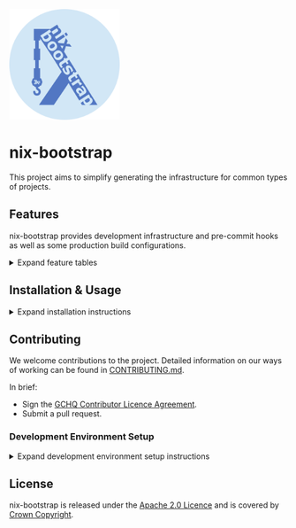<img src="branding/nix-bootstrap-circle.png" alt="nix-bootstrap logo" width="200"/>

# nix-bootstrap

This project aims to simplify generating the infrastructure
for common types of projects.

## Features

nix-bootstrap provides development infrastructure and pre-commit hooks
as well as some production build configurations.

<details>
<summary>Expand feature tables</summary>
<p>

Existing features and toolchains supported have been decided
based on the needs of the internal developer community within GCHQ.

That said, if there's a toolchain/feature set you'd like that we don't
support, feel free to [contribute it](./CONTRIBUTING.md)!

### Key

The following symbols are used throughout this page to indicate support status:

| Symbol |       Meaning       |
| :----: | :-----------------: |
|   ✅   |   Fully Supported   |
|   🟠   | Partially Supported |
|   🕓   |   Support Planned   |
|   ❌   |    Not Supported    |

### Toolchain Support

|            Toolchain\\\\Feature            |                           Development Environment                           |                               VSCode DevContainer                               | Gitignore | Pre-Commit Hooks[1](#footnote1) |                              Reproducible Production Builds                               |
| :----------------------------------------: | :-------------------------------------------------------------------------: | :-----------------------------------------------------------------------------: | :-------: | :-----------------------------: | :---------------------------------------------------------------------------------------: |
|                    Elm                     | ✅ <br>Either as a standalone app or as part of a Node project with Parcel. |                    ✅ <br>With the Elm extension installed.                     |    ✅     |               ✅                |                                            ❌                                             |
|                   Golang                   |                                     ✅                                      |                ✅ <br>With the official Go extension installed.                 |    ✅     |               ✅                |                  🟠 <br>Support is currently considered _experimental_.                   |
|                  Haskell                   |      ✅ <br>Either as a simple project or just a place to run a repl.       |              ✅ <br>With the haskell.haskell extension installed.               |    ✅     |               ✅                |                                            ✅                                             |
|                    Java                    |      ✅ <br>With maven, google-java-format, and optionally minishift.       | ✅ <br>With the official Java, and optionally the Lombok, extensions installed. |    ✅     |               ✅                | 🟠 <br>Only supports Spring applications. Support is currently considered _experimental_. |
| Minimal (With no project-specific tooling) |                                     ✅                                      |                                       ✅                                        |    ✅     |               🟠                |                                            ❌                                             |
|                   NodeJS                   |     ✅ <br>With latest stable node, AWS CLI, and optionally PNPm/Yarn.      |                                       ✅                                        |    ✅     |               ✅                |                                            ❌                                             |
|                   Python                   |                     ❌<br>No longer supported (see #6)                      |                                       ❌                                        |    ❌     |               ❌                |                                            ❌                                             |
|                    Rust                    |                                     ✅                                      |                ✅ <br>With the official rust-analyzer extension.                |    ✅     |               ✅                |                                            ✅                                             |

<a id="footnote1"><sup>1</sup></a> Marked as fully supported if any non-nix pre-commit hooks are added.
See the Pre-Commit Hooks table below for details.

### Pre-Commit Hooks

| Toolchain\\\\Hook Type | Nix Formatting[2](#footnote2) |        Formatters         |          Linters           |    Testing     |
| :--------------------: | :---------------------------: | :-----------------------: | :------------------------: | :------------: |
|          Elm           |              ✅               |     ✅ <br>elm-format     |     ✅ <br>elm-review      |       ❌       |
|         Golang         |              ✅               |       ✅ <br>go-fmt       |             ❌             | ✅ <br>go test |
|        Haskell         |              ✅               |       ✅ <br>ormolu       |        ✅ <br>hlint        |       ❌       |
|          Java          |              ✅               | ✅ <br>google-java-format |             ❌             |       ❌       |
|        Minimal         |              ✅               |            ❌             |             ❌             |       ❌       |
|         NodeJS         |              ✅               |      ✅ <br>prettier      |             ❌             |       ❌       |
|         Python         |              ❌               |            ❌             |             ❌             |       ❌       |
|          Rust          |              ✅               |       ✅<br>rustfmt       | ✅<br>cargo check + clippy |       ❌       |

<a id="footnote2"><sup>2</sup></a> [`alejandra`](https://github.com/kamadorueda/alejandra) is set up to format nix files.

### Continuous Integration

nix-bootstrap provides configurations for GitLab CI out-of-the-box.

|                   Scenario\\\\CI Job                   | Build Development Environment | Run Pre-Commit Hooks | Build For Production |
| :----------------------------------------------------: | :---------------------------: | :------------------: | :------------------: |
|                        Default                         |              ✅               |          ❌          |          ❌          |
|                Pre-Commit Hooks Enabled                |              ✅               |          ✅          |          ❌          |
| Pre-Commit Hooks Disabled, Production Build Configured |              ✅               |          ❌          |          ✅          |
| Pre-Commit Hooks Enabled, Production Build Configured  |              ✅               |          ✅          |          ✅          |

For Elm projects, it provides an additional CI job to build the Elm site.

</p>
</details>

## Installation & Usage

<details>
<summary>Expand installation instructions</summary>
<p>

The simplest way to get started is to run the following script:

```sh
sh <(curl -L https://raw.githubusercontent.com/gchq/nix-bootstrap/main/scripts/run.sh)
```

Alternatively, you can always clone the repo and build nix-bootstrap using `nix build`.
The built binary will then be available in `./result/bin/nix-bootstrap`.

</p>
</details>

## Contributing

We welcome contributions to the project. Detailed information on our ways of working can be found
in [CONTRIBUTING.md](CONTRIBUTING.md).

In brief:

- Sign the [GCHQ Contributor Licence Agreement](https://cla-assistant.io/gchq/nix-bootstrap).
- Submit a pull request.

### Development Environment Setup

<details>
<summary>Expand development environment setup instructions</summary>
<p>

This section is for people who want to contribute to the nix-bootstrap tool.

#### Environment Setup

1. Install [nix](https://nixos.org) by running the following command:

   ```sh
   sh <(curl -L https://nixos.org/nix/install) --daemon
   ```

2. [Enable Nix Flakes](https://nixos.wiki/wiki/flakes#Enable_flakes).
3. Install direnv **>=2.23.0**, by first [installing the direnv package for your system](https://direnv.net/docs/installation.html).

   - You can check your current version by running `direnv version`
   - On the latest Ubuntu, this is available using `apt-get`
   - If you can't install it through your OS's package manager, download a release from the [GitHub releases page](https://github.com/direnv/direnv/releases) and put it somewhere on your `$PATH`.

4. [Hook direnv into your shell](https://direnv.net/docs/hook.html)
5. Clone [the nix-bootstrap repository](https://github.com/gchq/nix-bootstrap)
6. Run `direnv allow` in the cloned directory
7. Run `setUpHaskellLanguageServer` to ensure cabal and the HLS build correctly

#### Building nix-bootstrap with Cabal

You'll probably want to run your builds with Cabal during development as it builds incrementally by module.

1. After a fresh clone, run `setUpHaskellLanguageServer`. This gets around [a bug in Cabal](https://github.com/haskell/cabal/issues/7641).
2. During development, run builds with `cabal build -O0`. The `-O0` (optimisation zero) flag speeds up the compilation
   process at the expense of not optimising the code for quicker run times.
3. You can run tests with `cabal test --test-show-details=streaming -O0`

#### Building nix-bootstrap with Nix

Nix should be used for production builds, as it enables several additional checks.

Run `nix build`. This will produce a production binary at `result/bin/nix-bootstrap`.

**Note:** ^ This command has a space in it, not a dash - this is a change since v1 of the nix CLI.

#### Structure of the nix-bootstrap Repo

The nix-bootstrap source modules are grouped as follows (those without `.hs` extensions are directories):

```plaintext
src/
├── Bootstrap
│   ├── Cli.hs                    - Handling of nix-bootstrap's CLI options and producing its RunConfig from them
│   ├── Data                      - Data structures, including files we bootstrap
│   │   └── Bootstrappable        - All the files we bootstrap
│   │       ├── Go                - Files we bootstrap which are specific to Go projects
│   │       └── Python            - Files we bootstrap which are specific to Python projects
│   ├── Error.hs                  - Error handling helpers
│   ├── Monad.hs                  - Exposes MonadBootstrap, a collection of common constraints required by nix-bootstrap functions
│   ├── Niv.hs                    - Management of dependencies with Niv
│   ├── Nix                       - Handling of writing and structuring Nix Code
│   │   └── Expr                  - A Nix AST and some common expressions formed with it
│   │       └── ReproducibleBuild - Expressions specific to producing reproducible builds
│   ├── State.hs                  - Management of state used for user interactions
│   ├── Terminal                  - Additional helpers for things displayed in the CLI
│   ├── Terminal.hs               - Handles user interactions through the terminal
│   └── Unix.hs                   - Provides an interface for interacting with other CLIs
├── Bootstrap.hs                  - The main nix-bootstrap entrypoint
└── Prelude.hs                    - A custom prelude
```

#### Common Scenarios

##### Adding support for a new toolchain

1. Add a new `ProjectSuperType` and corresponding `ProjectType` to the [`Bootstrap.Data.ProjectType`](./src/Bootstrap/Data/ProjectType.hs) module
2. Run `cabal build -O0`, handling incomplete case statements until all of the warnings are fixed

##### Adding a new file to the list of files to be bootstrapped

1. Add a new module for the file under [`Bootstrap.Data.Bootstrappable`](./src/Bootstrap/Data/Bootstrappable)
2. In the new module:

   1. Create a datatype for the file
   2. Make that datatype an instance of `Bootstrap.Data.Bootstrappable.Bootstrappable`
   3. Add a function which will return `Maybe a` where `a` is your datatype, depending on whether
      it is necessary to bootstrap the file under the given circumstances
   4. Name the function in `2.3` using a suffix of "for" according to the conventions - see
      [`Bootstrap.Data.Bootstrappable.VSCodeSettings`](./src/Bootstrap/Data/Bootstrappable/VSCodeSettings.hs) `vsCodeSettingsFor` for an example.

3. Call the function in `2.3` in the `mkInitialBuildPlanMap` function in the [`Bootstrap`](./src/Bootstrap.hs) module

</p>
</details>

## License

nix-bootstrap is released under the
[Apache 2.0 Licence](https://www.apache.org/licenses/LICENSE-2.0)
and is covered by
[Crown Copyright](https://www.nationalarchives.gov.uk/information-management/re-using-public-sector-information/copyright-and-re-use/crown-copyright/).
